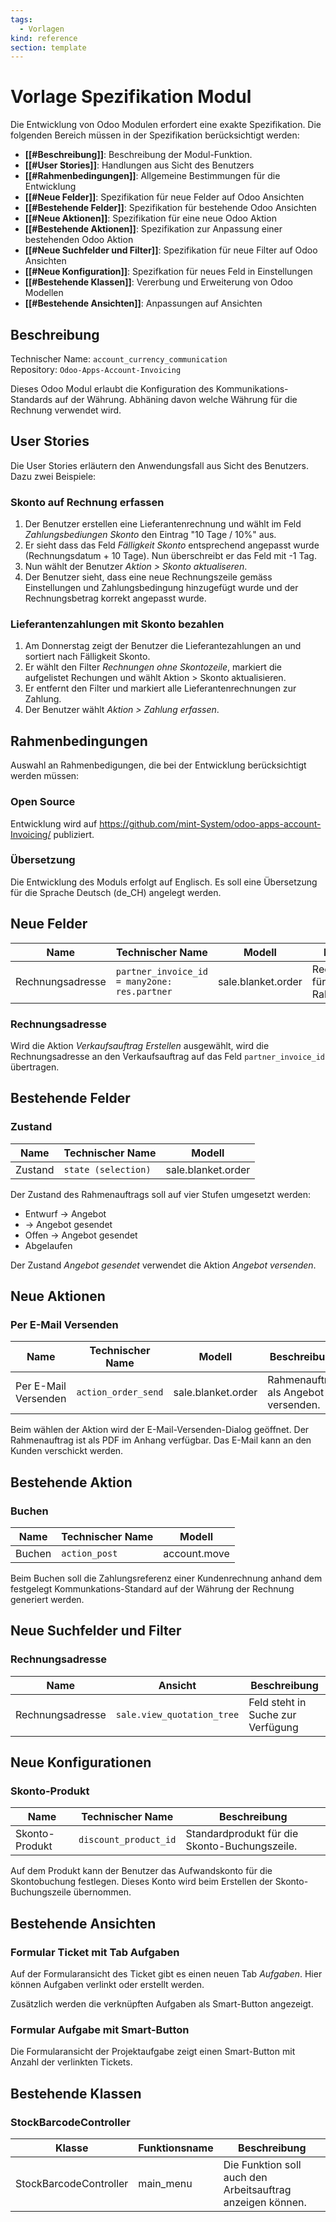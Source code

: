 ```yaml
---
tags:
  - Vorlagen
kind: reference
section: template
---
```

# Vorlage Spezifikation Modul


Die Entwicklung von Odoo Modulen erfordert eine exakte Spezifikation. Die folgenden Bereich müssen in der Spezifikation berücksichtigt werden:

* **[[#Beschreibung]]**: Beschreibung der Modul-Funktion.
* **[[#User Stories]]**: Handlungen aus Sicht des Benutzers
* **[[#Rahmenbedingungen]]**: Allgemeine Bestimmungen für die Entwicklung
* **[[#Neue Felder]]**: Spezifikation für neue Felder auf Odoo Ansichten
* **[[#Bestehende Felder]]**: Spezifikation für bestehende Odoo Ansichten
* **[[#Neue Aktionen]]**: Spezifikation für eine neue Odoo Aktion
* **[[#Bestehende Aktionen]]**: Spezifikation zur Anpassung einer bestehenden Odoo Aktion
* **[[#Neue Suchfelder und Filter]]**: Spezifikation für neue Filter auf Odoo Ansichten
* **[[#Neue Konfiguration]]**: Spezifkation für neues Feld in Einstellungen
* **[[#Bestehende Klassen]]**: Vererbung und Erweiterung von Odoo Modellen
* **[[#Bestehende Ansichten]]**: Anpassungen auf Ansichten

## Beschreibung

Technischer Name: `account_currency_communication`\
Repository: `Odoo-Apps-Account-Invoicing`

Dieses Odoo Modul erlaubt die Konfiguration des Kommunikations-Standards auf der Währung. Abhäning davon welche Währung für die Rechnung verwendet wird.

## User Stories

Die User Stories erläutern den Anwendungsfall aus Sicht des Benutzers. Dazu zwei Beispiele:

### Skonto auf Rechnung erfassen

1. Der Benutzer erstellen eine Lieferantenrechnung und wählt im Feld *Zahlungsbediungen Skonto* den Eintrag "10 Tage / 10%" aus.
2. Er sieht dass das Feld *Fälligkeit Skonto* entsprechend angepasst wurde (Rechnungsdatum + 10 Tage). Nun überschreibt er das Feld mit -1 Tag.
3. Nun wählt der Benutzer *Aktion > Skonto aktualiseren*.
4. Der Benutzer sieht, dass eine neue Rechnungszeile gemäss Einstellungen und Zahlungsbedingung hinzugefügt wurde und der Rechnungsbetrag korrekt angepasst wurde.

### Lieferantenzahlungen mit Skonto bezahlen

1. Am Donnerstag zeigt der Benutzer die Lieferantezahlungen an und sortiert nach Fälligkeit Skonto.
2. Er wählt den Filter *Rechnungen ohne Skontozeile*, markiert die aufgelistet Rechungen und wählt Aktion > Skonto aktualisieren.
3. Er entfernt den Filter und markiert alle Lieferantenrechnungen zur Zahlung.
4. Der Benutzer wählt *Aktion > Zahlung erfassen*.

## Rahmenbedingungen

Auswahl an Rahmenbedigungen, die bei der Entwicklung berücksichtigt werden müssen:

### Open Source

Entwicklung wird auf <https://github.com/mint-System/odoo-apps-account-Invoicing/> publiziert.

### Übersetzung

Die Entwicklung des Moduls erfolgt auf Englisch. Es soll eine Übersetzung für die Sprache Deutsch (de_CH) angelegt werden.

## Neue Felder

| Name             | Technischer Name                             | Modell             | Beschreibung                        |
| ---------------- | -------------------------------------------- | ------------------ | ----------------------------------- |
| Rechnungsadresse | `partner_invoice_id = many2one: res.partner` | sale.blanket.order | Rechnungsadresse für Rahmenaufträge |
### Rechnungsadresse

Wird die Aktion *Verkaufsauftrag Erstellen* ausgewählt, wird die Rechnungsadresse an den Verkaufsauftrag auf das Feld `partner_invoice_id` übertragen.

## Bestehende Felder

### Zustand

| Name    | Technischer Name    | Modell             |
| ------- | ------------------- | ------------------ |
| Zustand | `state (selection)` | sale.blanket.order |
Der Zustand des Rahmenauftrags soll auf vier Stufen umgesetzt werden:

*	Entwurf -> Angebot
*	-> Angebot gesendet
*	Offen -> Angebot gesendet
*	Abgelaufen

Der Zustand *Angebot gesendet* verwendet die Aktion *Angebot versenden*.

## Neue Aktionen

### Per E-Mail Versenden

| Name                 | Technischer Name    | Modell             | Beschreibung                         |
| -------------------- | ------------------- | ------------------ | ------------------------------------ |
| Per E-Mail Versenden | `action_order_send` | sale.blanket.order | Rahmenauftrag als Angebot versenden. |
Beim wählen der Aktion wird der E-Mail-Versenden-Dialog geöffnet. Der Rahmenauftrag ist als PDF im Anhang verfügbar. Das E-Mail kann an den Kunden verschickt werden.

## Bestehende Aktion

### Buchen

| Name   | Technischer Name | Modell       |
| ------ | ---------------- | ------------ |
| Buchen | `action_post`    | account.move |

Beim Buchen soll die Zahlungsreferenz einer Kundenrechnung anhand dem festgelegt Kommunkations-Standard auf der Währung der Rechnung generiert werden. 

## Neue Suchfelder und Filter

### Rechnungsadresse

| Name             | Ansicht                    | Beschreibung                      |
| ---------------- | -------------------------- | --------------------------------- |
| Rechnungsadresse | `sale.view_quotation_tree` | Feld steht in Suche zur Verfügung |

## Neue Konfigurationen

### Skonto-Produkt

| Name           | Technischer Name      | Beschreibung                                  |
| -------------- | --------------------- | --------------------------------------------- |
| Skonto-Produkt | `discount_product_id` | Standardprodukt für die Skonto-Buchungszeile. |
Auf dem Produkt kann der Benutzer das Aufwandskonto für die Skontobuchung festlegen. Dieses Konto wird beim Erstellen der Skonto-Buchungszeile übernommen.

## Bestehende Ansichten

### Formular Ticket mit Tab Aufgaben

Auf der Formularansicht des Ticket gibt es einen neuen Tab *Aufgaben*. Hier können Aufgaben verlinkt oder erstellt werden.

Zusätzlich werden die verknüpften Aufgaben als Smart-Button angezeigt.

### Formular Aufgabe mit Smart-Button

Die Formularansicht der Projektaufgabe zeigt einen Smart-Button mit Anzahl der verlinkten Tickets.

## Bestehende Klassen

### StockBarcodeController

| Klasse                 | Funktionsname | Beschreibung                                               |
| ---------------------- | ------------- | ---------------------------------------------------------- |
| StockBarcodeController | main_menu     | Die Funktion soll auch den Arbeitsauftrag anzeigen können. |

